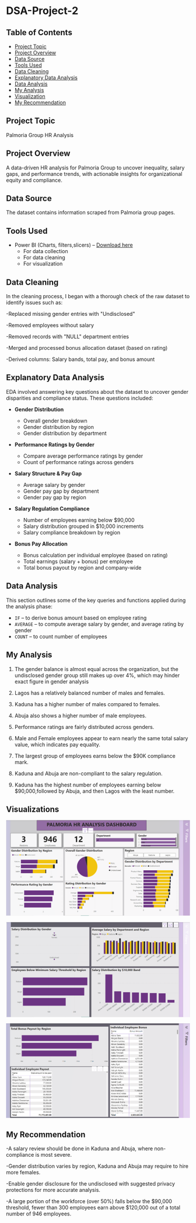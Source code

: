 # DSA-Project-2

## Table of Contents
- [Project Topic](#project-topic)
- [Project Overview](#project-overview)
- [Data Source](#data-source)
- [Tools Used](#tools-used)
- [Data Cleaning](#data-cleaning)
- [Explanatory Data Analysis](#explanatory-data-analysis)
- [Data Analysis](#data-analysis)
- [My Analysis](#my-analysis)
- [Visualization](visualization)
- [My Recommendation](#my-recommendation)
  

## Project Topic
Palmoria Group HR Analysis               

## Project Overview
A data-driven HR analysis for Palmoria Group to uncover inequality, salary gaps, and performance trends, with actionable insights for organizational equity and compliance.

## Data Source
The dataset contains information scraped from Palmoria group pages.

## Tools Used
- Power BI (Charts, filters,slicers)  – [Download here](https://www.microsoft.com)
  - For data collection
  - For data cleaning
  - For visualization

## Data Cleaning
In the cleaning process, I began with a thorough check of the raw dataset to identify issues such as:

 -Replaced missing gender entries with "Undisclosed"

 -Removed employees without salary

 -Removed records with "NULL" department entries

 -Merged and processed bonus allocation dataset (based on rating)

 -Derived columns: Salary bands, total pay, and bonus amount




##  Explanatory Data Analysis

EDA involved answering key questions about the dataset to uncover gender disparities and compliance status. These questions included:

- **Gender Distribution**
  - Overall gender breakdown
  - Gender distribution by region
  - Gender distribution by department

- **Performance Ratings by Gender**
  - Compare average performance ratings by gender
  - Count of performance ratings across genders

- **Salary Structure & Pay Gap**
  - Average salary by gender
  - Gender pay gap by department
  - Gender pay gap by region

- **Salary Regulation Compliance**
  - Number of employees earning below $90,000
  - Salary distribution grouped in $10,000 increments
  - Salary compliance breakdown by region

- **Bonus Pay Allocation**
  - Bonus calculation per individual employee (based on rating)
  - Total earnings (salary + bonus) per employee
  - Total bonus payout by region and company-wide



## Data Analysis
This section outlines some of the key queries and functions applied during the analysis phase:

- `IF` – to derive bonus amount based on employee rating
- `AVERAGE` – to compute average salary by gender, and average rating by gender
- `COUNT` – to count number of employees 
   

## My Analysis
 1. The gender balance is almost equal across the organization, but the undisclosed gender group still makes up over 4%, which may hinder exact figure in gender analysis

 2. Lagos has a relatively balanced number of males and females.

 3. Kaduna has a higher number of males compared to females.
 
 4. Abuja also shows a higher number of  male employees.
    
 5. Performance ratings are fairly distributed across genders.
    
 6. Male and Female employees appear to earn nearly the same total salary value, which indicates pay equality.
  
 7. The largest group of employees earns below the $90K compliance mark.
    
 8. Kaduna and Abuja are non-compliant to the salary regulation.
    
 9. Kaduna has the highest number of employees earning below $90,000,followed by Abuja, and then Lagos with the least number.
  
## Visualizations

![Dashboard 1](https://github.com/Eliza776/DSA-Project-2/blob/main/Palmoria%20HR%20analysis.png)


![Dashboard 2](https://github.com/Eliza776/DSA-Project-2/blob/main/Palmoria%20HR%20analysis.png(2).png)


![Dashboard 3](https://github.com/Eliza776/DSA-Project-2/blob/main/Palmoria%20HR%20analysis.png(3).png)


  
## My Recommendation

 -A salary review should be done in Kaduna and Abuja, where non-compliance is most severe.

 -Gender distribution varies by region, Kaduna and Abuja may require to hire more females.

 -Enable gender disclosure for the undisclosed with suggested  privacy protections for more accurate analysis.

 -A large portion of the workforce (over 50%) falls below the $90,000 threshold, fewer than 300 employees earn above $120,000 out of a total number of 946 employees. 


